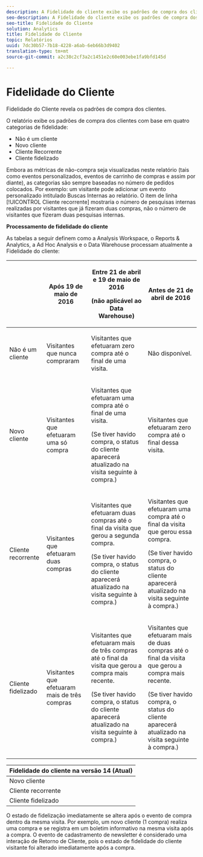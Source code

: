 ```yaml
---
description: A Fidelidade do cliente exibe os padrões de compra dos clientes.
seo-description: A Fidelidade do cliente exibe os padrões de compra dos clientes.
seo-title: Fidelidade do Cliente
solution: Analytics
title: Fidelidade do Cliente
topic: Relatórios
uuid: 7dc30b57-7b18-4228-a6ab-6eb66b3d9402
translation-type: tm+mt
source-git-commit: a2c38c2cf3a2c1451e2c60e003ebe1fa9bfd145d

---
```



# Fidelidade do Cliente

Fidelidade do Cliente revela os padrões de compra dos clientes.

O relatório exibe os padrões de compra dos clientes com base em quatro categorias de fidelidade:

* Não é um cliente
* Novo cliente
* Cliente Recorrente
* Cliente fidelizado

Embora as métricas de não-compra seja visualizadas neste relatório (tais como eventos personalizados, eventos de carrinho de compras e assim por diante), as categorias são sempre baseadas no número de pedidos colocados. Por exemplo: um visitante pode adicionar um evento personalizado intitulado Buscas Internas ao relatório. O item de linha [!UICONTROL Cliente recorrente] mostraria o número de pesquisas internas realizadas por visitantes que já fizeram duas compras, não o número de visitantes que fizeram duas pesquisas internas.

**Processamento de fidelidade do cliente**

As tabelas a seguir definem como a Analysis Workspace, o Reports &amp; Analytics, a Ad Hoc Analysis e o Data Warehouse processam atualmente a Fidelidade do cliente:

<table id="table_E6A5CA96BE5C47F29F09688A4D41BC60"> 
 <thead> 
  <tr> 
   <th colname="col1" class="entry"> </th> 
   <th colname="col2" class="entry"> <p>Após 19 de maio de 2016 </p> </th> 
   <th colname="col3" class="entry"> <p>Entre 21 de abril e 19 de maio de 2016 </p> <p>(não aplicável ao Data Warehouse) </p> </th> 
   <th colname="col4" class="entry"> <p>Antes de 21 de abril de 2016 </p> </th> 
  </tr>
 </thead>
 <tbody> 
  <tr> 
   <td colname="col1"> <p>Não é um cliente </p> </td> 
   <td colname="col2"> <p>Visitantes que nunca compraram </p> </td> 
   <td colname="col3"> <p>Visitantes que efetuaram zero compra até o final de uma visita. </p> </td> 
   <td colname="col4"> <p>Não disponível. </p> </td> 
  </tr> 
  <tr> 
   <td colname="col1"> <p>Novo cliente </p> </td> 
   <td colname="col2"> <p>Visitantes que efetuaram uma só compra </p> </td> 
   <td colname="col3"> <p>Visitantes que efetuaram uma compra até o final de uma visita. </p> <p>(Se tiver havido compra, o status do cliente aparecerá atualizado na visita seguinte à compra.) </p> </td> 
   <td colname="col4"> <p>Visitantes que efetuaram zero compra até o final dessa visita. </p> </td> 
  </tr> 
  <tr> 
   <td colname="col1"> <p>Cliente recorrente </p> </td> 
   <td colname="col2"> <p>Visitantes que efetuaram duas compras </p> </td> 
   <td colname="col3"> <p>Visitantes que efetuaram duas compras até o final da visita que gerou a segunda compra. </p> <p>(Se tiver havido compra, o status do cliente aparecerá atualizado na visita seguinte à compra.) </p> </td> 
   <td colname="col4"> <p>Visitantes que efetuaram uma compra até o final da visita que gerou essa compra. </p> <p>(Se tiver havido compra, o status do cliente aparecerá atualizado na visita seguinte à compra.) </p> </td> 
  </tr> 
  <tr> 
   <td colname="col1"> <p>Cliente fidelizado </p> </td> 
   <td colname="col2"> <p>Visitantes que efetuaram mais de três compras </p> </td> 
   <td colname="col3"> <p>Visitantes que efetuaram mais de três compras até o final da visita que gerou a compra mais recente. </p> <p>(Se tiver havido compra, o status do cliente aparecerá atualizado na visita seguinte à compra.) </p> </td> 
   <td colname="col4"> <p>Visitantes que efetuaram mais de duas compras até o final da visita que gerou a compra mais recente. </p> <p>(Se tiver havido compra, o status do cliente aparecerá atualizado na visita seguinte à compra.) </p> </td> 
  </tr> 
 </tbody> 
</table>

| Fidelidade do cliente na versão 14 (Atual) |
|---|
| Novo cliente | 1 visita e 1 compra |
| Cliente recorrente | Mais de 1 visita e 2 compras |
| Cliente fidelizado | Mais de 1 visita e mais de 3 compras |

O estado de fidelização imediatamente se altera após o evento de compra dentro da mesma visita. Por exemplo, um novo cliente (1 compra) realiza uma compra e se registra em um boletim informativo na mesma visita após a compra. O evento de cadastramento de newsletter é considerado uma interação de Retorno de Cliente, pois o estado de fidelidade do cliente visitante foi alterado imediatamente após a compra.
